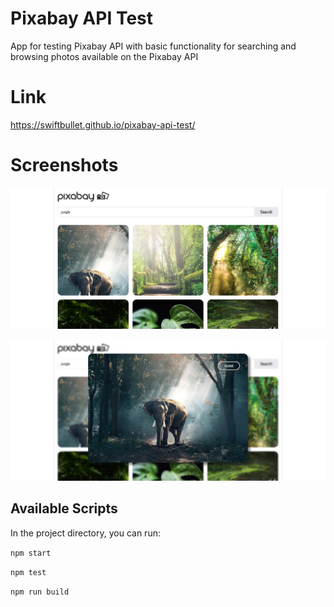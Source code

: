 # Pixabay API Test

App for testing Pixabay API with basic functionality for searching and browsing photos available on the Pixabay API

# Link

https://swiftbullet.github.io/pixabay-api-test/

# Screenshots

![](/public/screenshots/main.png?raw=true)

![](/public/screenshots/image-selection.png?raw=true)

## Available Scripts

In the project directory, you can run:

`npm start`

`npm test`

`npm run build`
